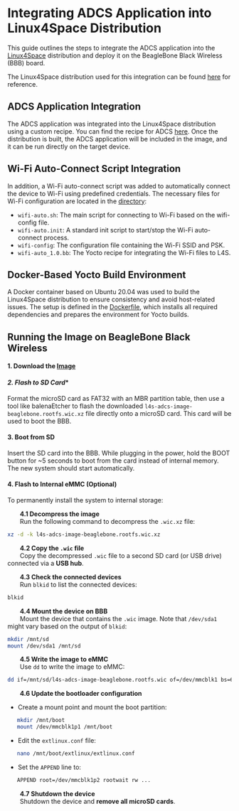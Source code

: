 # Integrating ADCS Application into Linux4Space Distribution

This guide outlines the steps to integrate the ADCS application into the [Linux4Space](https://linux4space.org) distribution and deploy it on the BeagleBone Black Wireless (BBB) board.

The Linux4Space distribution used for this integration can be found [here](https://gitlab.com/linux4space/BBW-ADCS) for reference.

## ADCS Application Integration

The ADCS application was integrated into the Linux4Space distribution using a custom recipe. You can find the recipe for ADCS [here](/L4S_yocto_files/adcs/adcs_1.0.bb).
Once the distribution is built, the ADCS application will be included in the image, and it can be run directly on the target device.

## Wi-Fi Auto-Connect Script Integration
In addition, a Wi-Fi auto-connect script was added to automatically connect the device to Wi-Fi using predefined credentials. The necessary files for Wi-Fi configuration are located in the  [directory](/L4S_yocto_files/wifi-connection):

- `wifi-auto.sh`: The main script for connecting to Wi-Fi based on the wifi-config file.
- `wifi-auto.init`: A standard init script to start/stop the Wi-Fi auto-connect process.
- `wifi-config`: The configuration file containing the Wi-Fi SSID and PSK.
- `wifi-auto_1.0.bb`: The Yocto recipe for integrating the Wi-Fi files to L4S.

## Docker-Based Yocto Build Environment
A Docker container based on Ubuntu 20.04 was used to build the Linux4Space distribution to ensure consistency and avoid host-related issues. The setup is defined in the [Dockerfile](/L4S_yocto_files/Dockerfile), which installs all required dependencies and prepares the environment for Yocto builds.



## Running the Image on BeagleBone Black Wireless

#### **1. Download the [Image]()** 

#### *2. Flash to SD Card**

Format the microSD card as FAT32 with an MBR partition table, then use a tool like balenaEtcher to flash the downloaded `l4s-adcs-image-beaglebone.rootfs.wic.xz` file directly onto a microSD card. This card will be used to boot the BBB.

#### **3. Boot from SD**

Insert the SD card into the BBB. While plugging in the power, hold the BOOT button for ~5 seconds to boot from the card instead of internal memory. The new system should start automatically.

#### **4. Flash to Internal eMMC (Optional)**

To permanently install the system to internal storage:

&emsp;&emsp;**4.1 Decompress the image**  
&emsp;&emsp;Run the following command to decompress the `.wic.xz` file: 
```bash
xz -d -k l4s-adcs-image-beaglebone.rootfs.wic.xz
```

&emsp;&emsp;**4.2 Copy the `.wic` file**  
&emsp;&emsp;Copy the decompressed `.wic` file to a second SD card (or USB drive) connected via a **USB hub**.


&emsp;&emsp;**4.3 Check the connected devices**  
&emsp;&emsp;Run `blkid` to list the connected devices:
```bash
blkid
```

&emsp;&emsp;**4.4 Mount the device on BBB**  
&emsp;&emsp;Mount the device that contains the `.wic` image. Note that `/dev/sda1` might vary based on the output of `blkid`:
```bash
mkdir /mnt/sd
mount /dev/sda1 /mnt/sd
```

&emsp;&emsp;**4.5 Write the image to eMMC**  
&emsp;&emsp;Use `dd` to write the image to eMMC:
```bash
dd if=/mnt/sd/l4s-adcs-image-beaglebone.rootfs.wic of=/dev/mmcblk1 bs=64K
```

&emsp;&emsp;**4.6 Update the bootloader configuration**
- Create a mount point and mount the boot partition: 
```bash
   mkdir /mnt/boot
   mount /dev/mmcblk1p1 /mnt/boot
```

- Edit the `extlinux.conf` file: 
```bash
   nano /mnt/boot/extlinux/extlinux.conf
   ```

- Set the `APPEND` line to: 
```bash
   APPEND root=/dev/mmcblk1p2 rootwait rw ...
  ```

&emsp;&emsp;**4.7 Shutdown the device**  
&emsp;&emsp;Shutdown the device and **remove all microSD cards**.






